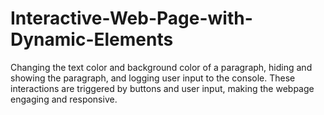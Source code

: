 # Interactive-Web-Page-with-Dynamic-Elements
Changing the text color and background color of a paragraph, hiding and showing the paragraph, and logging user input to the console. These interactions are triggered by buttons and user input, making the webpage engaging and responsive.
